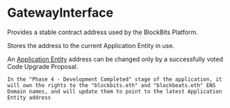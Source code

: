# GatewayInterface

Provides a stable contract address used by the BlockBits Platform.

Stores the address to the current Application Entity in use.

An [Application Entity](./project_specs/#application-entity) address can be changed only by a successfully voted Code Upgrade Proposal.

```bluebg
In the "Phase 4 - Development Completed" stage of the application, it will own the rights to the "blockbits.eth" and "blockbeats.eth" ENS Domain names, and will update them to point to the latest Application Entity address
```